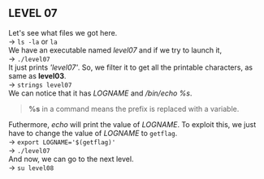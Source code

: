 ## LEVEL 07

Let's see what files we got here.  
-> `ls -la` or `la`  
We have an executable named *level07* and if we try to launch it,  
-> `./level07`  
It just prints *'level07'*. So, we filter it to get all the printable characters, as same as **level03**.  
-> `strings level07`  
We can notice that it has *LOGNAME* and */bin/echo %s*.

> **%s** in a command means the prefix is replaced with a variable.

Futhermore, *echo* will print the value of *LOGNAME*. To exploit this, we just have to change the value of *LOGNAME* to `getflag`.  
-> `export LOGNAME='$(getflag)'`  
-> `./level07`  
And now, we can go to the next level.  
-> `su level08`